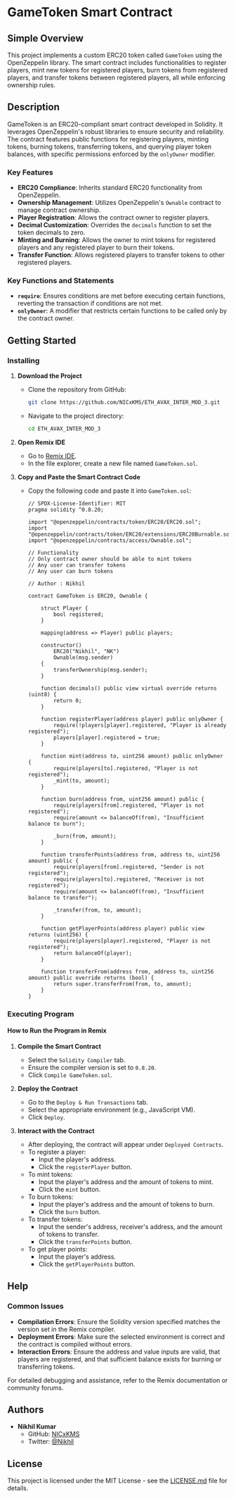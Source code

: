 # GameToken Smart Contract

## Simple Overview
This project implements a custom ERC20 token called `GameToken` using the OpenZeppelin library. The smart contract includes functionalities to register players, mint new tokens for registered players, burn tokens from registered players, and transfer tokens between registered players, all while enforcing ownership rules.

## Description
GameToken is an ERC20-compliant smart contract developed in Solidity. It leverages OpenZeppelin's robust libraries to ensure security and reliability. The contract features public functions for registering players, minting tokens, burning tokens, transferring tokens, and querying player token balances, with specific permissions enforced by the `onlyOwner` modifier.

### Key Features
- **ERC20 Compliance**: Inherits standard ERC20 functionality from OpenZeppelin.
- **Ownership Management**: Utilizes OpenZeppelin's `Ownable` contract to manage contract ownership.
- **Player Registration**: Allows the contract owner to register players.
- **Decimal Customization**: Overrides the `decimals` function to set the token decimals to zero.
- **Minting and Burning**: Allows the owner to mint tokens for registered players and any registered player to burn their tokens.
- **Transfer Function**: Allows registered players to transfer tokens to other registered players.

### Key Functions and Statements
- **`require`**: Ensures conditions are met before executing certain functions, reverting the transaction if conditions are not met.
- **`onlyOwner`**: A modifier that restricts certain functions to be called only by the contract owner.

## Getting Started

### Installing
1. **Download the Project**
   - Clone the repository from GitHub:
     ```sh
     git clone https://github.com/NICxKMS/ETH_AVAX_INTER_MOD_3.git
     ```
   - Navigate to the project directory:
     ```sh
     cd ETH_AVAX_INTER_MOD_3
     ```

2. **Open Remix IDE**
   - Go to [Remix IDE](https://remix.ethereum.org/).
   - In the file explorer, create a new file named `GameToken.sol`.

3. **Copy and Paste the Smart Contract Code**
   - Copy the following code and paste it into `GameToken.sol`:
     ```solidity
     // SPDX-License-Identifier: MIT
     pragma solidity ^0.8.20;

     import "@openzeppelin/contracts/token/ERC20/ERC20.sol";
     import "@openzeppelin/contracts/token/ERC20/extensions/ERC20Burnable.sol";
     import "@openzeppelin/contracts/access/Ownable.sol";

     // Functionality
     // Only contract owner should be able to mint tokens
     // Any user can transfer tokens
     // Any user can burn tokens

     // Author : Nikhil

     contract GameToken is ERC20, Ownable {

         struct Player {
             bool registered;
         }

         mapping(address => Player) public players;

         constructor()
             ERC20("Nikhil", "NK")
             Ownable(msg.sender)
         {
             transferOwnership(msg.sender);
         }

         function decimals() public view virtual override returns (uint8) {
             return 0;
         }

         function registerPlayer(address player) public onlyOwner {
             require(!players[player].registered, "Player is already registered");
             players[player].registered = true;
         }

         function mint(address to, uint256 amount) public onlyOwner {
             require(players[to].registered, "Player is not registered");
             _mint(to, amount);
         }

         function burn(address from, uint256 amount) public {
             require(players[from].registered, "Player is not registered");
             require(amount <= balanceOf(from), "Insufficient balance to burn");

             _burn(from, amount);
         }

         function transferPoints(address from, address to, uint256 amount) public {
             require(players[from].registered, "Sender is not registered");
             require(players[to].registered, "Receiver is not registered");
             require(amount <= balanceOf(from), "Insufficient balance to transfer");

             _transfer(from, to, amount);
         }

         function getPlayerPoints(address player) public view returns (uint256) {
             require(players[player].registered, "Player is not registered");
             return balanceOf(player);
         }

         function transferFrom(address from, address to, uint256 amount) public override returns (bool) {
             return super.transferFrom(from, to, amount);
         }
     }
     ```

### Executing Program

#### How to Run the Program in Remix
1. **Compile the Smart Contract**
   - Select the `Solidity Compiler` tab.
   - Ensure the compiler version is set to `0.8.20`.
   - Click `Compile GameToken.sol`.

2. **Deploy the Contract**
   - Go to the `Deploy & Run Transactions` tab.
   - Select the appropriate environment (e.g., JavaScript VM).
   - Click `Deploy`.

3. **Interact with the Contract**
   - After deploying, the contract will appear under `Deployed Contracts`.
   - To register a player:
     - Input the player's address.
     - Click the `registerPlayer` button.
   - To mint tokens:
     - Input the player's address and the amount of tokens to mint.
     - Click the `mint` button.
   - To burn tokens:
     - Input the player's address and the amount of tokens to burn.
     - Click the `burn` button.
   - To transfer tokens:
     - Input the sender's address, receiver's address, and the amount of tokens to transfer.
     - Click the `transferPoints` button.
   - To get player points:
     - Input the player's address.
     - Click the `getPlayerPoints` button.

## Help

### Common Issues
- **Compilation Errors**: Ensure the Solidity version specified matches the version set in the Remix compiler.
- **Deployment Errors**: Make sure the selected environment is correct and the contract is compiled without errors.
- **Interaction Errors**: Ensure the address and value inputs are valid, that players are registered, and that sufficient balance exists for burning or transferring tokens.

For detailed debugging and assistance, refer to the Remix documentation or community forums.

## Authors
- **Nikhil Kumar**
  - GitHub: [NICxKMS](https://github.com/NICxKMS)
  - Twitter: [@Nikhil](https://twitter.com/yourusername)  <!-- Update with your actual Twitter handle if available -->

## License
This project is licensed under the MIT License - see the [LICENSE.md](LICENSE.md) file for details.
